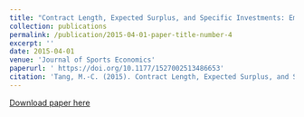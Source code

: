 ```yaml
---
title: "Contract Length, Expected Surplus, and Specific Investments: Empirical Evidence From the National Football League"
collection: publications
permalink: /publication/2015-04-01-paper-title-number-4
excerpt: ''
date: 2015-04-01
venue: 'Journal of Sports Economics'
paperurl: ' https://doi.org/10.1177/1527002513486653'
citation: 'Tang, M.-C. (2015). Contract Length, Expected Surplus, and Specific Investments: Empirical Evidence From the National Football League. Journal of Sports Economics, 16(3), 295-311.'
---
```


[Download paper here](https://drive.google.com/open?id=0Bz425neBSWI_OEZpaHlKcVdIbUE)
